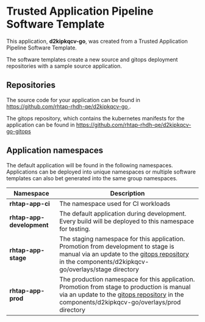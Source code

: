 # Trusted Application Pipeline Software Template

This application, **d2kipkqcv-go**, was created from a Trusted Application Pipeline Software Template.

The software templates create a new source and gitops deployment repositories with a sample source application. 

## Repositories

The source code for your application can be found in [https://github.com/rhtap-rhdh-qe/d2kipkqcv-go ](https://github.com/rhtap-rhdh-qe/d2kipkqcv-go ).
 
The gitops repository, which contains the kubernetes manifests for the application can be found in 
[https://github.com/rhtap-rhdh-qe/d2kipkqcv-go-gitops ](https://github.com/rhtap-rhdh-qe/d2kipkqcv-go-gitops ) 

## Application namespaces 

The default application will be found in the following namespaces. Applications can be deployed into unique namespaces or multiple software templates can also bet generated into the same group namespaces.  

|  Namespace   |  Description   |  
| -------- | -------- |
| **rhtap-app-ci** | The namespace used for CI workloads |
| **rhtap-app-development** | The default application during development. Every build will be deployed to this namespace for testing. |
| **rhtap-app-stage** | The staging namespace for this application. Promotion from development to stage is manual via an update to the [gitops repository](https://github.com/rhtap-rhdh-qe/d2kipkqcv-go-gitops ) in the components/d2kipkqcv-go/overlays/stage directory |
| **rhtap-app-prod** | The production namespace for this application. Promotion from stage to production is manual via an update to the [gitops repository](https://github.com/rhtap-rhdh-qe/d2kipkqcv-go-gitops ) in the components/d2kipkqcv-go/overlays/prod directory |